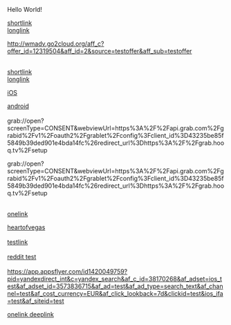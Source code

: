 <html>
<head>
</head>
<body>
Hello World!
  
  <a href="https://babylonbytelushealth.onelink.me/b68S/574f041c">shortlink</a>
  <br>
  <a href="https://babylonbytelushealth.onelink.me/b68S?pid=TEST&c=TEST&af_dp=babylonbytelushealth%3A%2F%2Fconsult&af_web_dp=https%3A%2F%2Fwww.telus.com%2Fen%2Fbc%2Fhealth%2Fpersonal%2Fbabylon%3FINTCMP%3DVAN_babylon">longlink</a>
  
  <a href="http://wmadv.go2cloud.org/aff_c?offer_id=12319504&aff_id=2&source=testoffer&aff_sub=testoffer">http://wmadv.go2cloud.org/aff_c?offer_id=12319504&aff_id=2&source=testoffer&aff_sub=testoffer</a>
  
  <br>
  <a href="https://sports.onelink.me/595412233/nbaleaguepasspreview">shortlink</a>
  <br>
  <a href="https://sports.onelink.me/595412233?pid=LandingPage&c=US_Engagement_YMktg_NBALeaguePass&af_sub1=Engagement&af_sub2=US_YMktg&af_sub5=EarlBirdPassPreview_Static&af_dp=ysportacular%3A%2F%2Fv2%2Flivehub%3FchannelId%3Dnba&af_web_dp=https%3A%2F%2Fsports.yahoo.com%2Fvideos%2Fthe-bounce">longlink</a>
  
  
  
  <a href="http://liquidpch.go2cloud.org/aff_c?offer_id=6162&aff_id=1&source=testoffer&aff_sub=testoffer">iOS</a>
  
<a href="http://liquidpch.go2cloud.org/aff_c?offer_id=6164&aff_id=1&source=testoffer&aff_sub=testoffer">android</a>
<br>
<br>
grab://open?screenType=CONSENT&webviewUrl=https%3A%2F%2Fapi.grab.com%2Fgrabid%2Fv1%2Foauth2%2Fgrablet%2Fconfig%3Fclient_id%3D43235be85f5849b39ded901e4bda14fc%26redirect_url%3Dhttps%3A%2F%2Fgrab.hooq.tv%2Fsetup

grab://open?screenType=CONSENT&webviewUrl=https%3A%2F%2Fapi.grab.com%2Fgrabid%2Fv1%2Foauth2%2Fgrablet%2Fconfig%3Fclient_id%3D43235be85f5849b39ded901e4bda14fc%26redirect_url%3Dhttps%3A%2F%2Fgrab.hooq.tv%2Fsetup

<br>
<a href="https://grab.onelink.me/2695613898?pid=test&c=yc&is_retargeting=true&af_dp=grab%3A%2F%2Fopen%3FscreenType%3DCONSENT%26webviewUrl%3Dhttps%3A%2F%2Fapi.grab.com%2Fgrabid%2Fv1%2Foauth2%2Fgrablet%2Fconfig%3Fclient_id%3D43235be85f5849b39ded901e4bda14fc%26redirect_url%3Dhttps%3A%2F%2Fgrab.hooq.tv%2Fsetup&af_force_deeplink=true&af_web_dp=https%3A%2F%2Fwww.grab.com%2F&af_ios_url=https%3A%2F%2Fwww.grab.com%2F">onelink</a>
<br>

<a href="https://hov.onelink.me/821432192?pid=pmqa&c=z_test3009_6s&af_dp=heartofvegas%3A%2F%2F&af_web_dp=https%3A%2F%2Fapps.facebook.com%2Fheart_of_vegas&promotion_code=beacon&af_force_deeplink=true">heartofvegas</a>
<br>
<br>
<a href="https://app.aflink.com/com.gen.workoutme?c=test_c&af_c_id=test_c_id&af_siteid=test_siteid&af_adset=test_adset&af_ad=test_ad&af_ad_id=test_ad_id&af_adset_id=test_adset_id&af_ad_type=test_ad_type&pid=bytedance_int&af_click_lookback=7d&clickid=test_clickid&android_id=42ffd14fc5011c0&imei=&idfa=&os=&redirect=false&af_ip=&af_ua=&af_lang=zh-Hans-CN">testlink</a>
<br>
<br>
<a href="https://app.appsflyer.com/id1392651594?af_ad_id=test_ad_id&af_c_id=724699091607973108&pid=reddit_int&c=AdSet1&af_ad=My_Ad&af_adset_id=724699096277001333&idfa=7473FD34-89C2-4A11-9CBC-CC520D607EE7&cachebuster=test_cachebuster&redirect=false">reddit test</a>
<br>
<br>
<a href="https://app.appsflyer.com/id1420049759?pid=yandexdirect_int&c=yandex_search&af_c_id=38170268&af_adset=ios_test&af_adset_id=3573836715&af_ad=test&af_ad_type=search_text&af_channel=test&af_cost_currency=EUR&af_click_lookback=7d&clickid=test&ios_ifa=test&af_siteid=test">https://app.appsflyer.com/id1420049759?pid=yandexdirect_int&c=yandex_search&af_c_id=38170268&af_adset=ios_test&af_adset_id=3573836715&af_ad=test&af_ad_type=search_text&af_channel=test&af_cost_currency=EUR&af_click_lookback=7d&clickid=test&ios_ifa=test&af_siteid=test</a>
<br>

<a href="https://dbradleytestapp.onelink.me/rijj/android2">onelink deeplink</a>
<br>

</body>
</html>
